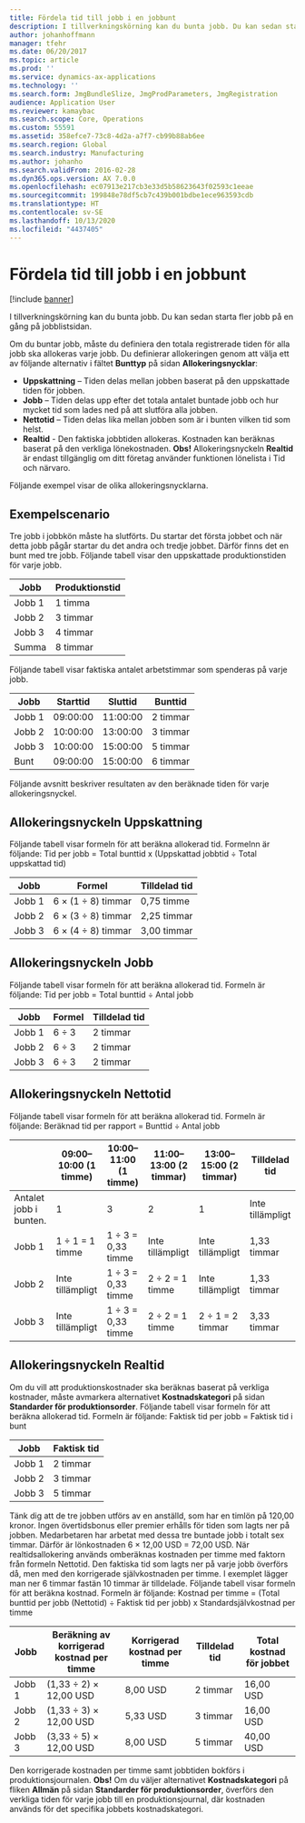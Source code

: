 ```yaml
---
title: Fördela tid till jobb i en jobbunt
description: I tillverkningskörning kan du bunta jobb. Du kan sedan starta fler jobb på en gång på jobblistsidan.
author: johanhoffmann
manager: tfehr
ms.date: 06/20/2017
ms.topic: article
ms.prod: ''
ms.service: dynamics-ax-applications
ms.technology: ''
ms.search.form: JmgBundleSlize, JmgProdParameters, JmgRegistration
audience: Application User
ms.reviewer: kamaybac
ms.search.scope: Core, Operations
ms.custom: 55591
ms.assetid: 358efce7-73c8-4d2a-a7f7-cb99b88ab6ee
ms.search.region: Global
ms.search.industry: Manufacturing
ms.author: johanho
ms.search.validFrom: 2016-02-28
ms.dyn365.ops.version: AX 7.0.0
ms.openlocfilehash: ec07913e217cb3e33d5b58623643f02593c1eeae
ms.sourcegitcommit: 199848e78df5cb7c439b001bdbe1ece963593cdb
ms.translationtype: HT
ms.contentlocale: sv-SE
ms.lasthandoff: 10/13/2020
ms.locfileid: "4437405"
---
```

# <a name="allocate-time-to-jobs-in-a-job-bundle"></a>Fördela tid till jobb i en jobbunt

[!include [banner](../includes/banner.md)]

I tillverkningskörning kan du bunta jobb. Du kan sedan starta fler jobb på en gång på jobblistsidan.

Om du buntar jobb, måste du definiera den totala registrerade tiden för alla jobb ska allokeras varje jobb. Du definierar allokeringen genom att välja ett av följande alternativ i fältet **Bunttyp** på sidan **Allokeringsnycklar**:

-   **Uppskattning** – Tiden delas mellan jobben baserat på den uppskattade tiden för jobben.
-   **Jobb** – Tiden delas upp efter det totala antalet buntade jobb och hur mycket tid som lades ned på att slutföra alla jobben.
-   **Nettotid** – Tiden delas lika mellan jobben som är i bunten vilken tid som helst.
-   **Realtid** - Den faktiska jobbtiden allokeras. Kostnaden kan beräknas baserat på den verkliga lönekostnaden. **Obs!** Allokeringsnyckeln **Realtid** är endast tillgänglig om ditt företag använder funktionen lönelista i Tid och närvaro.

Följande exempel visar de olika allokeringsnycklarna.

## <a name="example-scenario"></a>Exempelscenario
Tre jobb i jobbkön måste ha slutförts. Du startar det första jobbet och när detta jobb pågår startar du det andra och tredje jobbet. Därför finns det en bunt med tre jobb. Följande tabell visar den uppskattade produktionstiden för varje jobb.

| Jobb   | Produktionstid |
|-------|-----------------|
| Jobb 1 | 1 timma          |
| Jobb 2 | 3 timmar         |
| Jobb 3 | 4 timmar         |
| Summa | 8 timmar         |

Följande tabell visar faktiska antalet arbetstimmar som spenderas på varje jobb.

| Jobb    | Starttid | Sluttid | Bunttid |
|--------|------------|----------|-------------|
| Jobb 1  | 09:00:00      | 11:00:00    | 2 timmar     |
| Jobb 2  | 10:00:00      | 13:00:00    | 3 timmar     |
| Jobb 3  | 10:00:00      | 15:00:00    | 5 timmar     |
| Bunt | 09:00:00      | 15:00:00    | 6 timmar     |

Följande avsnitt beskriver resultaten av den beräknade tiden för varje allokeringsnyckel.

## <a name="estimation-allocation-key"></a>Allokeringsnyckeln Uppskattning
Följande tabell visar formeln för att beräkna allokerad tid. Formelnn är följande: Tid per jobb = Total bunttid x (Uppskattad jobbtid ÷ Total uppskattad tid)

| Jobb   | Formel           | Tilldelad tid |
|-------|-------------------|----------------|
| Jobb 1 | 6 × (1 ÷ 8) timmar | 0,75 timme      |
| Jobb 2 | 6 × (3 ÷ 8) timmar | 2,25 timmar     |
| Jobb 3 | 6 × (4 ÷ 8) timmar | 3,00 timmar     |

## <a name="jobs-allocation-key"></a>Allokeringsnyckeln Jobb
Följande tabell visar formeln för att beräkna allokerad tid. Formeln är följande: Tid per jobb = Total bunttid ÷ Antal jobb

| Jobb   | Formel | Tilldelad tid |
|-------|---------|----------------|
| Jobb 1 | 6 ÷ 3   | 2 timmar        |
| Jobb 2 | 6 ÷ 3   | 2 timmar        |
| Jobb 3 | 6 ÷ 3   | 2 timmar        |

## <a name="net-time-allocation-key"></a>Allokeringsnyckeln Nettotid
Följande tabell visar formeln för att beräkna allokerad tid. Formeln är följande: Beräknad tid per rapport = Bunttid ÷ Antal jobb

|                              | 09:00–10:00 (1 timme) | 10:00–11:00 (1 timme) | 11:00–13:00 (2 timmar) | 13:00–15:00 (2 timmar) | Tilldelad tid |
|------------------------------|----------------------|----------------------|-----------------------|-----------------------|----------------|
| Antalet jobb i bunten. | 1                    | 3                    | 2                     | 1                     | Inte tillämpligt |
| Jobb 1                        | 1 ÷ 1 = 1 timme       | 1 ÷ 3 = 0,33 timme    | Inte tillämpligt        | Inte tillämpligt        | 1,33 timmar     |
| Jobb 2                        | Inte tillämpligt       | 1 ÷ 3 = 0,33 timme    | 2 ÷ 2 = 1 timme        | Inte tillämpligt        | 1,33 timmar     |
| Jobb 3                        | Inte tillämpligt       | 1 ÷ 3 = 0,33 timme    | 2 ÷ 2 = 1 timme        | 2 ÷ 1 = 2 timmar       | 3,33 timmar     |

## <a name="real-time-allocation-key"></a>Allokeringsnyckeln Realtid
Om du vill att produktionskostnader ska beräknas baserat på verkliga kostnader, måste avmarkera alternativet **Kostnadskategori** på sidan **Standarder för produktionsorder**. Följande tabell visar formeln för att beräkna allokerad tid. Formeln är följande: Faktisk tid per jobb = Faktisk tid i bunt

| Jobb   | Faktisk tid |
|-------|-------------|
| Jobb 1 | 2 timmar     |
| Jobb 2 | 3 timmar     |
| Jobb 3 | 5 timmar     |

Tänk dig att de tre jobben utförs av en anställd, som har en timlön på 120,00 kronor. Ingen övertidsbonus eller premier erhålls för tiden som lagts ner på jobben. Medarbetaren har arbetat med dessa tre buntade jobb i totalt sex timmar. Därför är lönkostnaden 6 × 12,00 USD = 72,00 USD. När realtidsallokering används omberäknas kostnaden per timme med faktorn från formeln Nettotid. Den faktiska tid som lagts ner på varje jobb överförs då, men med den korrigerade självkostnaden per timme. I exemplet lägger man ner 6 timmar fastän 10 timmar är tilldelade. Följande tabell visar formeln för att beräkna kostnad. Formeln är följande: Kostnad per timme = (Total bunttid per jobb (Nettotid) ÷ Faktisk tid per jobb) x Standardsjälvkostnad per timme

| Jobb   | Beräkning av korrigerad kostnad per timme | Korrigerad kostnad per timme | Tilldelad tid | Total kostnad för jobbet |
|-------|----------------------------------------|-------------------------|----------------|-------------------|
| Jobb 1 | (1,33 ÷ 2) × 12,00 USD                 | 8,00 USD                | 2 timmar        | 16,00 USD         |
| Jobb 2 | (1,33 ÷ 3) × 12,00 USD                 | 5,33 USD                | 3 timmar        | 16,00 USD         |
| Jobb 3 | (3,33 ÷ 5) × 12,00 USD                 | 8,00 USD                | 5 timmar        | 40,00 USD         |

Den korrigerade kostnaden per timme samt jobbtiden bokförs i produktionsjournalen. **Obs!** Om du väljer alternativet **Kostnadskategori** på fliken **Allmän** på sidan **Standarder för produktionsorder**, överförs den verkliga tiden för varje jobb till en produktionsjournal, där kostnaden används för det specifika jobbets kostnadskategori.



